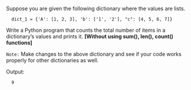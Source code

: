 Suppose you are given the following dictionary where the values are lists.

```
  dict_1 = {'A': [1, 2, 3], 'b': ['1', '2'], "c": [4, 5, 6, 7]}
```

Write a Python program that counts the total number of items in a dictionary’s values and prints it. **[Without using sum(), len(), count() functions]**

`Note:` Make changes to the above dictionary and see if your code works properly for other dictionaries as well.

Output:

```
  9
```
